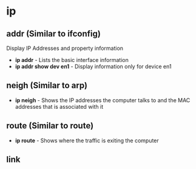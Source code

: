 # ip

## addr (Similar to ifconfig)

Display IP Addresses and property information

- **ip addr** - Lists the basic interface information
- **ip addr show dev en1** - Display information only for device en1

## neigh (Similar to arp)

- **ip neigh** - Shows the IP addresses the computer talks to and the MAC addresses that is associated with it

## route (Similar to route)

- **ip route** - Shows where the traffic is exiting the computer

## link

